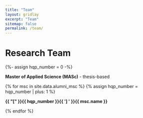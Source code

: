 ```yaml
---
title: "Team"
layout: gridlay
excerpt: "Team"
sitemap: false
permalink: /team/
---
```


# Research Team
<p></p>

{%- assign hqp_number = 0 -%}


**Master of Applied Science (MASc)** - thesis-based
   
{% for msc in site.data.alumni_msc %}
{% assign hqp_number = hqp_number | plus: 1 %}
<div class="row">
<div class="col-sm-11 clearfix">
 <div class="well well-sm">
  <p><b>{{ "[" }}{{ hqp_number }}{{ '] ' }}{{ msc.name }}</b></p>
 </div>
</div>
</div>
{% endfor %}

\
&nbsp;